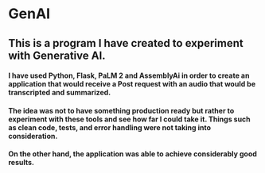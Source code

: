 # GenAI

## This is a program I have created to experiment with Generative AI.

#### I have used Python, Flask, PaLM 2 and AssemblyAi in order to create an application that would receive a Post request with an audio that would be transcripted and summarized.
#### The idea was not to have something production ready but rather to experiment with these tools and see how far I could take it. Things such as clean code, tests, and error handling were not taking into consideration.
#### On the other hand, the application was able to achieve considerably good results.